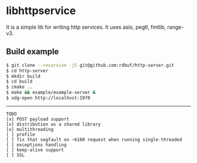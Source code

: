 # libhttpservice
It is a simple lib for writing http services. It uses asio, pegtl, fmtlib, range-v3.

## Build example
```bash
$ git clone --recursive -j5 git@github.com:rdbuf/http-server.git
$ cd http-server
$ mkdir build
$ cd build
$ cmake ..
$ make && example/example-server &
$ xdg-open http://localhost:1970
```

---------------

```
TODO
[x] POST payload support
[x] distribution as a shared library
[x] multithreading
[ ] profile
[ ] fix that segfault on ~6160 request when running single-threaded
[ ] exceptions handling
[ ] keep-alive support
[ ] SSL
```
